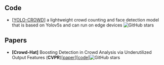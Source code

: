 
## Code
- [[YOLO-CROWD](https://github.com/zaki1003/YOLO-CROWD)] a lightweight crowd counting and face detection model that is based on Yolov5s and can run on edge devices ![GitHub stars](http://img.shields.io/github/stars/zaki1003/YOLO-CROWD.svg?logo=github&label=Stars)

## Papers
- <a name="Crowd-Hat"></a>**[Crowd-Hat]** Boosting Detection in Crowd Analysis via Underutilized Output Features (**CVPR**)[[paper](https://openaccess.thecvf.com/content/CVPR2023/papers/Wu_Boosting_Detection_in_Crowd_Analysis_via_Underutilized_Output_Features_CVPR_2023_paper.pdf)][[code](https://github.com/wskingdom/Crowd-Hat)]![GitHub stars](http://img.shields.io/github/stars/wskingdom/Crowd-Hat.svg?logo=github&label=Stars)